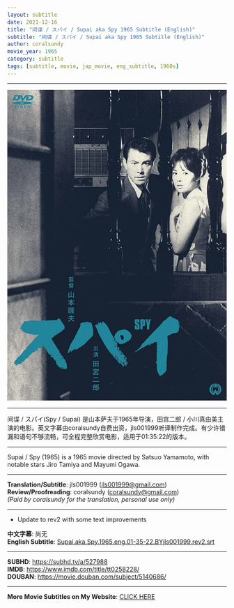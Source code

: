 ```yaml
---
layout: subtitle
date: 2021-12-16
title: "间谍 / スパイ / Supai aka Spy 1965 Subtitle (English)"
subtitle: "间谍 / スパイ / Supai aka Spy 1965 Subtitle (English)"
author: coralsundy
movie_year: 1965
category: subtitle
tags: [subtitle, movie, jap_movie, eng_subtitle, 1960s]
---
```


------

<img src="../assets/tt0258228.jpg" alt="tt0258228_cover_art" />

------

间谍 / スパイ(Spy / Supai) 是山本萨夫于1965年导演，田宫二郎 / 小川真由美主演的电影。英文字幕由coralsundy自费出资，jls001999听译制作完成。有少许错漏和语句不够流畅，可全程完整欣赏电影，适用于01:35:22的版本。

------

Supai / Spy (1965) is a 1965 movie directed by Satsuo Yamamoto, with notable stars Jiro Tamiya and Mayumi Ogawa.

------

**Translation/Subtitle**: jls001999 (jls001999@gmail.com)<br>
**Review/Proofreading**: coralsundy (coralsundy@gmail.com)<br>
*(Paid by coralsundy for the translation, personal use only)*

------

* Update to rev2 with some text improvements

**中文字幕**: 尚无<br>
**English Subtitle**: [Supai.aka.Spy.1965.eng.01-35-22.BYjls001999.rev2.srt](../subtitles/Supai.aka.Spy.1965.eng.01-35-22.BYjls001999.rev2.srt)

------

**SUBHD**: <https://subhd.tv/a/527988><br>
**IMDB**: <https://www.imdb.com/title/tt0258228/><br>
**DOUBAN**: <https://movie.douban.com/subject/5140686/>

------

**More Movie Subtitles on My Website**: <a href='{% post_url 2021-01-10-subtitles-summary-list %}'>CLICK HERE</a>


